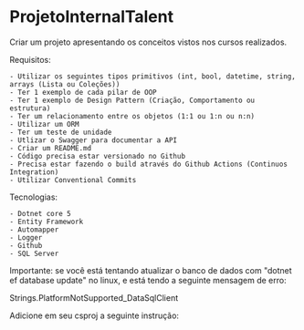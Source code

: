 # ProjetoInternalTalent

Criar um projeto apresentando os conceitos vistos nos cursos realizados.

Requisitos:

	- Utilizar os seguintes tipos primitivos (int, bool, datetime, string, arrays (Lista ou Coleções))
	- Ter 1 exemplo de cada pilar de OOP
	- Ter 1 exemplo de Design Pattern (Criação, Comportamento ou estrutura)
	- Ter um relacionamento entre os objetos (1:1 ou 1:n ou n:n)
	- Utilizar um ORM
	- Ter um teste de unidade
	- Utlizar o Swagger para documentar a API
	- Criar um README.md
	- Código precisa estar versionado no Github
	- Precisa estar fazendo o build através do Github Actions (Continuos Integration)
	- Utilizar Conventional Commits
  
Tecnologias:

	- Dotnet core 5
	- Entity Framework
	- Automapper
	- Logger
	- Github
	- SQL Server

Importante: se você está tentando atualizar o banco de dados com "dotnet ef database update" no linux, e
está tendo a seguinte mensagem de erro: 

Strings.PlatformNotSupported_DataSqlClient

Adicione em seu csproj a seguinte instrução:

  <Target Name="PostBuild" AfterTargets="PostBuildEvent">
    <Exec Command="cp $(OutDir)runtimes/unix/lib/netcoreapp3.1/Microsoft.Data.SqlClient.dll $(OutDir)" />
  </Target>
